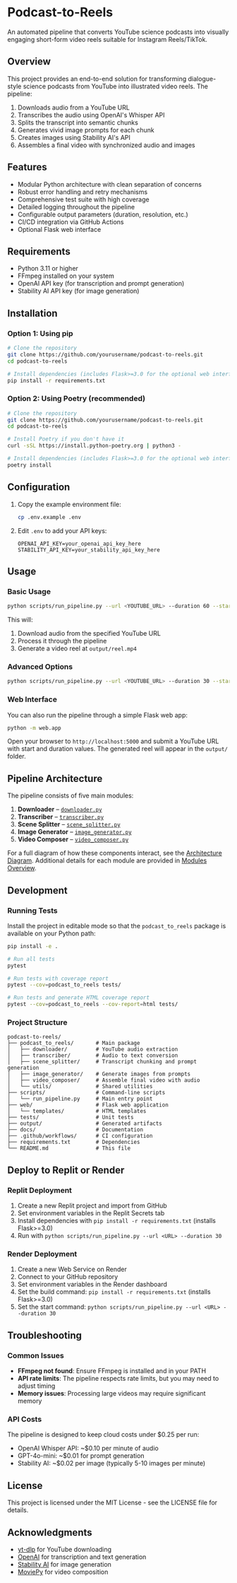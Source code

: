# Podcast-to-Reels

An automated pipeline that converts YouTube science podcasts into visually engaging short-form video reels suitable for Instagram Reels/TikTok.

## Overview

This project provides an end-to-end solution for transforming dialogue-style science podcasts from YouTube into illustrated video reels. The pipeline:

1. Downloads audio from a YouTube URL
2. Transcribes the audio using OpenAI's Whisper API
3. Splits the transcript into semantic chunks
4. Generates vivid image prompts for each chunk
5. Creates images using Stability AI's API
6. Assembles a final video with synchronized audio and images

## Features

- Modular Python architecture with clean separation of concerns
- Robust error handling and retry mechanisms
- Comprehensive test suite with high coverage
- Detailed logging throughout the pipeline
- Configurable output parameters (duration, resolution, etc.)
- CI/CD integration via GitHub Actions
- Optional Flask web interface

## Requirements

- Python 3.11 or higher
- FFmpeg installed on your system
- OpenAI API key (for transcription and prompt generation)
- Stability AI API key (for image generation)

## Installation

### Option 1: Using pip

```bash
# Clone the repository
git clone https://github.com/yourusername/podcast-to-reels.git
cd podcast-to-reels

# Install dependencies (includes Flask>=3.0 for the optional web interface)
pip install -r requirements.txt
```

### Option 2: Using Poetry (recommended)

```bash
# Clone the repository
git clone https://github.com/yourusername/podcast-to-reels.git
cd podcast-to-reels

# Install Poetry if you don't have it
curl -sSL https://install.python-poetry.org | python3 -

# Install dependencies (includes Flask>=3.0 for the optional web interface)
poetry install
```

## Configuration

1. Copy the example environment file:
   ```bash
   cp .env.example .env
   ```

2. Edit `.env` to add your API keys:
   ```
   OPENAI_API_KEY=your_openai_api_key_here
   STABILITY_API_KEY=your_stability_api_key_here
   ```

## Usage

### Basic Usage

```bash
python scripts/run_pipeline.py --url <YOUTUBE_URL> --duration 60 --start-time 0
```

This will:
1. Download audio from the specified YouTube URL
2. Process it through the pipeline
3. Generate a video reel at `output/reel.mp4`

### Advanced Options

```bash
python scripts/run_pipeline.py --url <YOUTUBE_URL> --duration 30 --start-time 10 --output custom_output.mp4
```

### Web Interface

You can also run the pipeline through a simple Flask web app:

```bash
python -m web.app
```

Open your browser to `http://localhost:5000` and submit a YouTube URL with start
and duration values. The generated reel will appear in the `output/` folder.


## Pipeline Architecture

The pipeline consists of five main modules:

1. **Downloader** – [`downloader.py`](podcast_to_reels/downloader/downloader.py)
2. **Transcriber** – [`transcriber.py`](podcast_to_reels/transcriber/transcriber.py)
3. **Scene Splitter** – [`scene_splitter.py`](podcast_to_reels/scene_splitter/scene_splitter.py)
4. **Image Generator** – [`image_generator.py`](podcast_to_reels/image_generator/image_generator.py)
5. **Video Composer** – [`video_composer.py`](podcast_to_reels/video_composer/video_composer.py)

For a full diagram of how these components interact, see the [Architecture Diagram](docs/architecture_diagram.md).  Additional details for each module are provided in [Modules Overview](docs/modules_overview.md).

## Development

### Running Tests

Install the project in editable mode so that the `podcast_to_reels` package is
available on your Python path:

```bash
pip install -e .
```

```bash
# Run all tests
pytest

# Run tests with coverage report
pytest --cov=podcast_to_reels tests/

# Run tests and generate HTML coverage report
pytest --cov=podcast_to_reels --cov-report=html tests/
```

### Project Structure

```
podcast-to-reels/
├── podcast_to_reels/       # Main package
│   ├── downloader/         # YouTube audio extraction
│   ├── transcriber/        # Audio to text conversion
│   ├── scene_splitter/     # Transcript chunking and prompt generation
│   ├── image_generator/    # Generate images from prompts
│   ├── video_composer/     # Assemble final video with audio
│   └── utils/              # Shared utilities
├── scripts/                # Command-line scripts
│   └── run_pipeline.py     # Main entry point
├── web/                    # Flask web application
│   └── templates/          # HTML templates
├── tests/                  # Unit tests
├── output/                 # Generated artifacts
├── docs/                   # Documentation
├── .github/workflows/      # CI configuration
├── requirements.txt        # Dependencies
└── README.md               # This file
```

## Deploy to Replit or Render

### Replit Deployment

1. Create a new Replit project and import from GitHub
2. Set environment variables in the Replit Secrets tab
3. Install dependencies with `pip install -r requirements.txt` (installs Flask>=3.0)
4. Run with `python scripts/run_pipeline.py --url <URL> --duration 30`

### Render Deployment

1. Create a new Web Service on Render
2. Connect to your GitHub repository
3. Set environment variables in the Render dashboard
4. Set the build command: `pip install -r requirements.txt` (installs Flask>=3.0)
5. Set the start command: `python scripts/run_pipeline.py --url <URL> --duration 30`

## Troubleshooting

### Common Issues

- **FFmpeg not found**: Ensure FFmpeg is installed and in your PATH
- **API rate limits**: The pipeline respects rate limits, but you may need to adjust timing
- **Memory issues**: Processing large videos may require significant memory

### API Costs

The pipeline is designed to keep cloud costs under $0.25 per run:
- OpenAI Whisper API: ~$0.10 per minute of audio
- GPT-4o-mini: ~$0.01 for prompt generation
- Stability AI: ~$0.02 per image (typically 5-10 images per minute)

## License

This project is licensed under the MIT License - see the LICENSE file for details.

## Acknowledgments

- [yt-dlp](https://github.com/yt-dlp/yt-dlp) for YouTube downloading
- [OpenAI](https://openai.com/) for transcription and text generation
- [Stability AI](https://stability.ai/) for image generation
- [MoviePy](https://zulko.github.io/moviepy/) for video composition
